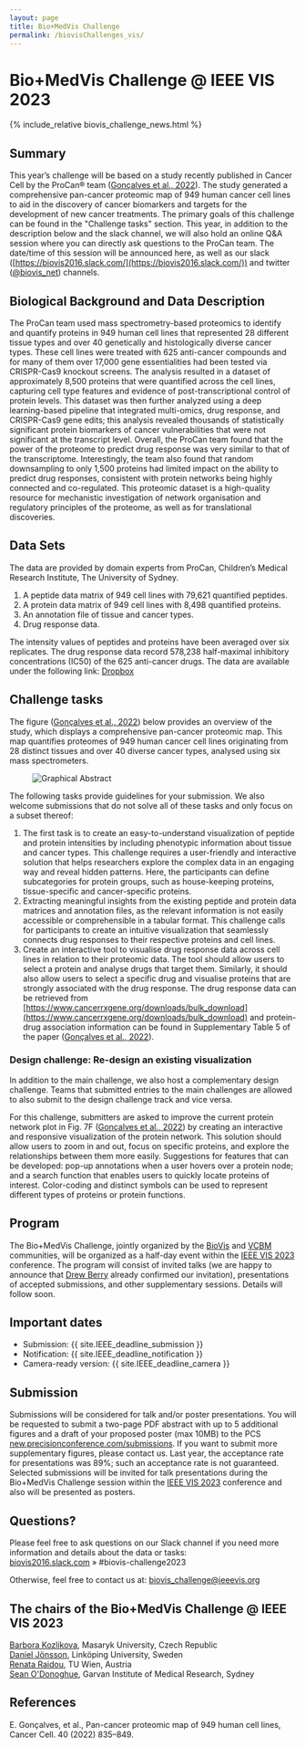 ```yaml
---
layout: page
title: Bio+MedVis Challenge
permalink: /biovisChallenges_vis/
---
```


# Bio+MedVis Challenge @ IEEE VIS 2023

{% include_relative biovis_challenge_news.html %}

## Summary

This year’s challenge will be based on a study recently published in Cancer Cell
by the ProCan® team ([Gonçalves et al.,
2022](<https://www.cell.com/cancer-cell/fulltext/S1535-6108(22)00274-4>)). The
study generated a comprehensive pan-cancer proteomic map of 949 human cancer
cell lines to aid in the discovery of cancer biomarkers and targets for the
development of new cancer treatments. The primary goals of this challenge can be
found in the "Challenge tasks" section. This year, in addition to the
description below and the slack channel, we will also hold an online Q&A session
where you can directly ask questions to the ProCan team. The date/time of this
session will be announced here, as well as our slack
([https://biovis2016.slack.com/](https://biovis2016.slack.com/)) and twitter
([@biovis_net](https://twitter.com/biovis_net)) channels.

## Biological Background and Data Description

The ProCan team used mass spectrometry-based proteomics to identify and quantify
proteins in 949 human cell lines that represented 28 different tissue types and
over 40 genetically and histologically diverse cancer types. These cell lines
were treated with 625 anti-cancer compounds and for many of them over 17,000
gene essentialities had been tested via CRISPR-Cas9 knockout screens. The
analysis resulted in a dataset of approximately 8,500 proteins that were
quantified across the cell lines, capturing cell type features and evidence of
post-transcriptional control of protein levels. This dataset was then further
analyzed using a deep learning-based pipeline that integrated multi-omics, drug
response, and CRISPR-Cas9 gene edits; this analysis revealed thousands of
statistically significant protein biomarkers of cancer vulnerabilities that were
not significant at the transcript level. Overall, the ProCan team found that the
power of the proteome to predict drug response was very similar to that of the
transcriptome. Interestingly, the team also found that random downsampling to
only 1,500 proteins had limited impact on the ability to predict drug responses,
consistent with protein networks being highly connected and co-regulated. This
proteomic dataset is a high-quality resource for mechanistic investigation of
network organisation and regulatory principles of the proteome, as well as for
translational discoveries.

## Data Sets

The data are provided by domain experts from ProCan, Children’s Medical Research
Institute, The University of Sydney.

1. A peptide data matrix of 949 cell lines with 79,621 quantified peptides.
2. A protein data matrix of 949 cell lines with 8,498 quantified proteins.
3. An annotation file of tissue and cancer types.
4. Drug response data.

The intensity values of peptides and proteins have been averaged over six
replicates. The drug response data record 578,238 half-maximal inhibitory
concentrations (IC50) of the 625 anti-cancer drugs. The data are available
under the following link:
[Dropbox](https://www.dropbox.com/sh/0nemsahltwwstjp/AADb9f6b99K4z2XUPwsJf96Qa?dl=0)

## Challenge tasks

The figure ([Gonçalves et al.,
2022](<https://www.cell.com/cancer-cell/fulltext/S1535-6108(22)00274-4>)) below
provides an overview of the study, which displays a comprehensive pan-cancer
proteomic map. This map quantifies proteomes of 949 human cancer cell lines
originating from 28 distinct tissues and over 40 diverse cancer types, analysed
using six mass spectrometers.

<figure>
    <img src="../images/biovis-challenge/goncalves-graphical-abstract.jpg" alt="Graphical Abstract">
</figure>

The following tasks provide guidelines for your submission. We also welcome
submissions that do not solve all of these tasks and only focus on a subset
thereof:

1. The first task is to create an easy-to-understand visualization of peptide
   and protein intensities by including phenotypic information about tissue and
   cancer types. This challenge requires a user-friendly and interactive solution
   that helps researchers explore the complex data in an engaging way and reveal
   hidden patterns. Here, the participants can define subcategories for protein
   groups, such as house-keeping proteins, tissue-specific and cancer-specific
   proteins.
2. Extracting meaningful insights from the existing peptide and protein data
   matrices and annotation files, as the relevant information is not easily
   accessible or comprehensible in a tabular format. This challenge calls for
   participants to create an intuitive visualization that seamlessly connects drug
   responses to their respective proteins and cell lines.
3. Create an interactive tool to visualise drug response data across cell lines
   in relation to their proteomic data. The tool should allow users to select a
   protein and analyse drugs that target them. Similarly, it should also allow
   users to select a specific drug and visualise proteins that are strongly
   associated with the drug response. The drug response data can be retrieved from
   [https://www.cancerrxgene.org/downloads/bulk_download](https://www.cancerrxgene.org/downloads/bulk_download)
   and protein-drug association information can be found in Supplementary Table 5
   of the paper ([Gonçalves et al.,
   2022](<https://www.cell.com/cancer-cell/fulltext/S1535-6108(22)00274-4>)).

### Design challenge: Re-design an existing visualization

In addition to the main challenge, we also host a complementary design
challenge. Teams that submitted entries to the main challenges are allowed to
also submit to the design challenge track and vice versa.

For this challenge, submitters are asked to improve the current protein network
plot in Fig. 7F ([Gonçalves et al.,
2022](<https://www.cell.com/cancer-cell/fulltext/S1535-6108(22)00274-4>)) by
creating an interactive and responsive visualization of the protein network.
This solution should allow users to zoom in and out, focus on specific proteins,
and explore the relationships between them more easily. Suggestions for features
that can be developed: pop-up annotations when a user hovers over a protein
node; and a search function that enables users to quickly locate proteins of
interest. Color-coding and distinct symbols can be used to represent different
types of proteins or protein functions.

## Program

The Bio+MedVis Challenge, jointly organized by the [BioVis](../) and
[VCBM](https://conferences.eg.org/vcbm2023/) communities, will be organized as a
half-day event within the [IEEE VIS 2023](https://ieeevis.org/year/2023/welcome)
conference. The program will consist of invited talks (we are happy to announce
that [Drew Berry](https://www.wehi.edu.au/people/drew-berry) already confirmed
our invitation), presentations of accepted submissions, and other supplementary
sessions. Details will follow soon.

## Important dates

-   Submission: <time>{{ site.IEEE_deadline_submission }}</time>
-   Notification: <time>{{ site.IEEE_deadline_notification }}</time>
-   Camera-ready version: <time>{{ site.IEEE_deadline_camera }}</time>

## Submission

Submissions will be considered for talk and/or poster presentations. You will be
requested to submit a two-page PDF abstract with up to 5 additional figures
and a draft of your proposed poster (max 10MB) to the PCS [new.precisionconference.com/submissions](https://new.precisionconference.com/submissions). If you want to submit more supplementary figures, please contact us. 
Last year, the acceptance rate for presentations was 89%; such
an acceptance rate is not guaranteed. Selected submissions will be invited for
talk presentations during the Bio+MedVis Challenge session within the [IEEE VIS
2023](https://ieeevis.org/year/2023/welcome) conference and also will be presented as posters.

## Questions?

Please feel free to ask questions on our Slack channel if you need more
information and details about the data or tasks:  
[biovis2016.slack.com](https://biovis2016.slack.com/) » #biovis-challenge2023

Otherwise, feel free to contact us at: biovis_challenge@ieeevis.org

## The chairs of the Bio+MedVis Challenge @ IEEE VIS 2023

[Barbora Kozlikova](https://www.fi.muni.cz/~xkozlik/), Masaryk University, Czech Republic  
[Daniel Jönsson](https://liu.se/en/employee/danjo37), Linköping University, Sweden  
[Renata Raidou](https://renataraidou.com/), TU Wien, Austria  
[Sean O'Donoghue](https://www.garvan.org.au/about-us/people/seaodo), Garvan Institute of Medical Research, Sydney

## References

E. Gonçalves, et al., Pan-cancer proteomic map of 949 human cell lines, Cancer
Cell. 40 (2022) 835–849.
